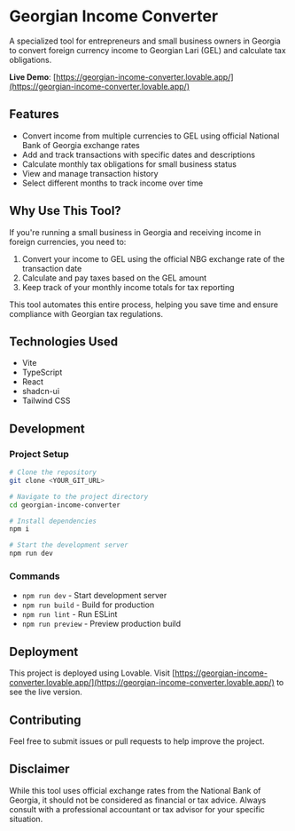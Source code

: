 # Georgian Income Converter

A specialized tool for entrepreneurs and small business owners in Georgia to convert foreign currency income to Georgian Lari (GEL) and calculate tax obligations.

**Live Demo**: [https://georgian-income-converter.lovable.app/](https://georgian-income-converter.lovable.app/)

## Features

- Convert income from multiple currencies to GEL using official National Bank of Georgia exchange rates
- Add and track transactions with specific dates and descriptions
- Calculate monthly tax obligations for small business status
- View and manage transaction history
- Select different months to track income over time

## Why Use This Tool?

If you're running a small business in Georgia and receiving income in foreign currencies, you need to:
1. Convert your income to GEL using the official NBG exchange rate of the transaction date
2. Calculate and pay taxes based on the GEL amount
3. Keep track of your monthly income totals for tax reporting

This tool automates this entire process, helping you save time and ensure compliance with Georgian tax regulations.

## Technologies Used

- Vite
- TypeScript
- React
- shadcn-ui
- Tailwind CSS

## Development

### Project Setup

```sh
# Clone the repository
git clone <YOUR_GIT_URL>

# Navigate to the project directory
cd georgian-income-converter

# Install dependencies
npm i

# Start the development server
npm run dev
```

### Commands

- `npm run dev` - Start development server
- `npm run build` - Build for production
- `npm run lint` - Run ESLint
- `npm run preview` - Preview production build

## Deployment

This project is deployed using Lovable. Visit [https://georgian-income-converter.lovable.app/](https://georgian-income-converter.lovable.app/) to see the live version.

## Contributing

Feel free to submit issues or pull requests to help improve the project.

## Disclaimer

While this tool uses official exchange rates from the National Bank of Georgia, it should not be considered as financial or tax advice. Always consult with a professional accountant or tax advisor for your specific situation.
